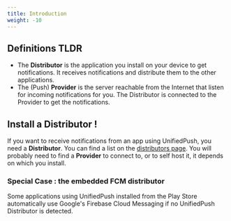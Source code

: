 ```yaml
---
title: Introduction
weight: -10
---
```


## Definitions TLDR

* The **Distributor** is the application you install on your device to get notifications. It receives notifications and distribute them to the other applications.
* The (Push) **Provider** is the server reachable from the Internet that listen for incoming notifications for you. The Distributor is connected to the Provider to get the notifications.

## Install a Distributor !

If you want to receive notifications from an app using UnifiedPush, you need a **Distributor**. You can find a list on the [distributors page](/users/distributors). You will probably need to find a **Provider** to connect to, or to self host it, it depends on which you install.

### Special Case : the embedded FCM distributor

Some applications using UnifiedPush installed from the Play Store automatically use Google's Firebase Cloud Messaging if no UnifiedPush Distributor is detected.

